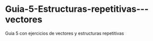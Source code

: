 # Guia-5-Estructuras-repetitivas---vectores
Guia 5 con ejercicios de vectores y estructuras repetitivas
